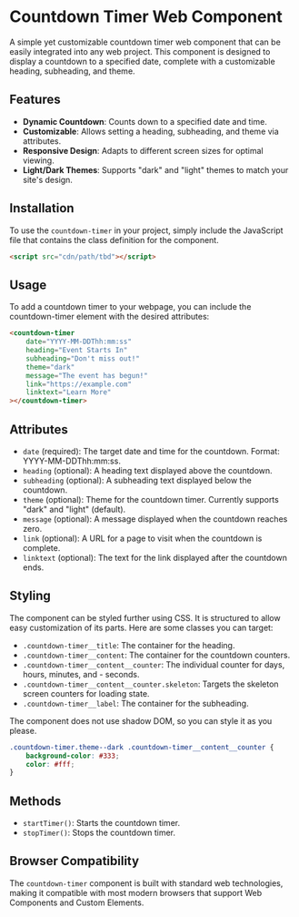 # Countdown Timer Web Component

A simple yet customizable countdown timer web component that can be easily integrated into any web project. This component is designed to display a countdown to a specified date, complete with a customizable heading, subheading, and theme.

## Features

- **Dynamic Countdown**: Counts down to a specified date and time.
- **Customizable**: Allows setting a heading, subheading, and theme via attributes.
- **Responsive Design**: Adapts to different screen sizes for optimal viewing.
 - **Light/Dark Themes**: Supports "dark" and "light" themes to match your site's design.

## Installation

To use the `countdown-timer` in your project, simply include the JavaScript file that contains the class definition for the component.

```html
<script src="cdn/path/tbd"></script>
```

## Usage

To add a countdown timer to your webpage, you can include the countdown-timer element with the desired attributes:

```html
<countdown-timer
    date="YYYY-MM-DDThh:mm:ss"
    heading="Event Starts In"
    subheading="Don't miss out!"
    theme="dark"
    message="The event has begun!"
    link="https://example.com"
    linktext="Learn More"
></countdown-timer>

```

## Attributes

 - `date` (required): The target date and time for the countdown. Format: YYYY-MM-DDThh:mm:ss.
 - `heading` (optional): A heading text displayed above the countdown.
 - `subheading` (optional): A subheading text displayed below the countdown.
 - `theme` (optional): Theme for the countdown timer. Currently supports "dark" and "light" (default).
  - `message` (optional): A message displayed when the countdown reaches zero.
 - `link` (optional): A URL for a page to visit when the countdown is complete.
 - `linktext` (optional): The text for the link displayed after the countdown ends.

## Styling

The component can be styled further using CSS. It is structured to allow easy customization of its parts. Here are some classes you can target:

 - `.countdown-timer__title`: The container for the heading.
 - `.countdown-timer__content`: The container for the countdown counters.
 - `.countdown-timer__content__counter`: The individual counter for days, hours, minutes, and  - seconds.
 - `.countdown-timer__content__counter.skeleton`: Targets the skeleton screen counters for loading state.
 - `.countdown-timer__label`: The container for the subheading.

 The component does not use shadow DOM, so you can style it as you please.

```css
.countdown-timer.theme--dark .countdown-timer__content__counter {
    background-color: #333;
    color: #fff;
}
```

## Methods

 - `startTimer()`: Starts the countdown timer.
 - `stopTimer()`: Stops the countdown timer.

## Browser Compatibility

The `countdown-timer` component is built with standard web technologies, making it compatible with most modern browsers that support Web Components and Custom Elements.